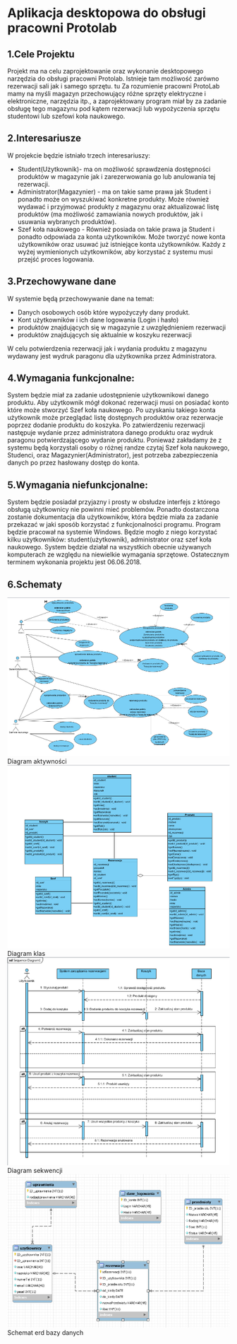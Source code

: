 ﻿# Aplikacja desktopowa do obsługi pracowni Protolab

## 1.Cele Projektu
Projekt ma na celu zaprojektowanie oraz wykonanie desktopowego narzędzia do obsługi pracowni Protolab. Istnieje tam możliwość zarówno rezerwacji sali jak i samego sprzętu. tu
Za rozumienie pracowni ProtoLab mamy na myśli magazyn przechowujący różne sprzęty elektryczne i elektroniczne, narzędzia itp., a zaprojektowany program miał by za zadanie obsługę tego magazynu 
pod kątem rezerwacji lub wypożyczenia sprzętu studentowi lub szefowi koła naukowego.

## 2.Interesariusze
W projekcie będzie istniało trzech interesariuszy:
* Student(Użytkownik)- ma on możliwość sprawdzenia dostępności produktów w magazynie jak i zarezerwowania go lub anulowania tej rezerwacji.
* Administrator(Magazynier) - ma on takie same prawa jak Student i ponadto może on wyszukiwać konkretne produkty. Może również wydawać i przyjmować  produkty z magazynu oraz aktualizować listę produktów (ma możliwość zamawiania nowych produktów, jak i usuwania wybranych produktów).
* Szef koła naukowego - Również posiada on takie prawa ja Student i ponadto odpowiada za konta użytkowników. Może tworzyć nowe konta użytkowników oraz usuwać już istniejące konta użytkowników.
Każdy z wyżej wymienionych użytkowników, aby korzystać z systemu musi przejść proces logowania.


## 3.Przechowywane dane
W systemie będą przechowywanie dane na temat:
* Danych osobowych osób które wypożyczyły dany produkt.
* Kont użytkowników i ich dane logowania (Login i hasło)
* produktów znajdujących się w magazynie z uwzględnieniem rezerwacji 
* produktów znajdujących się aktualnie w koszyku rezerwacji


W celu potwierdzenia rezerwacji jak i wydania produktu z magazynu wydawany jest wydruk paragonu dla użytkownika przez Administratora.


## 4.Wymagania funkcjonalne:
System będzie miał za zadanie udostępnienie użytkownikowi danego produktu.
 Aby użytkownik mógł dokonać rezerwacji musi on posiadać konto które może stworzyć Szef koła naukowego.
 Po uzyskaniu takiego konta użytkownik może przeglądać listę dostępnych produktów oraz rezerwacje poprzez dodanie produktu do koszyka. 
 Po zatwierdzeniu rezerwacji następuje wydanie przez administratora danego produktu oraz wydruk paragonu potwierdzającego wydanie produktu.
 Ponieważ zakładamy że z systemu będą korzystali osoby o różnej randze czytaj Szef koła naukowego, Studenci, oraz Magazynier(Administrator), jest potrzeba zabezpieczenia danych
po przez  hasłowany dostęp do konta.
 
## 5.Wymagania niefunkcjonalne:
System będzie posiadał przyjazny i prosty w obsłudze interfejs z którego obsługą użytkownicy nie powinni mieć problemów.
 Ponadto dostarczona zostanie dokumentacja dla użytkowników, która będzie miała za zadanie przekazać w jaki sposób korzystać z funkcjonalności programu.
 Program będzie pracował na systemie Windows. Będzie mogło z niego korzystać kilku użytkowników: student(użytkownik), administrator oraz szef koła naukowego.
 System będzie działał na wszystkich obecnie używanych komputerach ze względu na niewielkie wymagania sprzętowe. Ostatecznym terminem wykonania projektu jest 06.06.2018.
 
## 6.Schematy

<img src="uml/acivity.PNG">
Diagram aktywności
<img src="uml/class.PNG">
Diagram klas
<img src="uml/sequence.PNG">
Diagram sekwencji
<img src="uml/base.png">
Schemat erd bazy danych